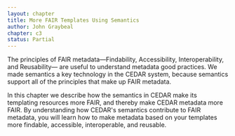 ```yaml
---
layout: chapter
title: More FAIR Templates Using Semantics
author: John Graybeal
chapter: c3
status: Partial
---
```


The principles of FAIR metadata—Findability, Accessibility, Interoperability, and Reusability—
are useful to understand metadata good practices. 
We made semantics a key technology in the CEDAR system, because semantics support
all of the principles that make up FAIR metadata.

In this chapter we describe how the semantics in CEDAR make its templating resources
more FAIR, and thereby make CEDAR metadata more FAIR.
By understanding how CEDAR's semantics contribute to FAIR metadata, 
you will learn how to make metadata based on your templates 
more findable, accessible, interoperable, and reusable.
